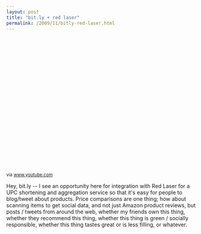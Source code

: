 ```yaml
---
layout: post
title: "bit.ly + red laser"
permalink: /2009/11/bitly-red-laser.html
---
```


<object height="344" width="425"><param name="movie" value="http://www.youtube.com/v/9_hFGsmx_6k&amp;fs=1" /><param name="allowFullScreen" value="true" /><param name="allowscriptaccess" value="always" /><embed allowfullscreen="true" allowscriptaccess="always" height="344" src="https://www.youtube.com/v/9_hFGsmx_6k&amp;fs=1" type="application/x-shockwave-flash" width="425" /></object><p><small>via <a href="http://www.youtube.com/watch?v=9_hFGsmx_6k&amp;feature=player_embedded">www.youtube.com</a></small></p>

<p>Hey, bit.ly -- I see an opportunity here for integration with Red Laser for a UPC shortening and aggregation service so that it&#39;s easy for people to blog/tweet about products.  Price comparisons are one thing; how about scanning items to get social data, and not just Amazon product reviews, but posts / tweets from around the web, whether my friends own this thing, whether they recommend this thing, whether this thing is green / socially responsible, whether this thing tastes great or is less filling, or whatever.</p>


